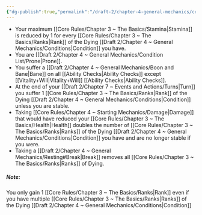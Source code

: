 ```yaml
---
{"dg-publish":true,"permalink":"/draft-2/chapter-4-general-mechanics/condition-list/dying/"}
---
```


- Your maximum [[Core Rules/Chapter 3 ~ The Basics/Stamina\|Stamina]] is reduced by 1 for every [[Core Rules/Chapter 3 ~ The Basics/Ranks\|Rank]] of the Dying [[Draft 2/Chapter 4 ~ General Mechanics/Conditions\|Condition]] you have.
- You are [[Draft 2/Chapter 4 ~ General Mechanics/Condition List/Prone\|Prone]].
- You suffer a [[Draft 2/Chapter 4 ~ General Mechanics/Boon and Bane\|Bane]] on all [[Ability Checks\|Ability Checks]] except [[Vitality+Will\|Vitality+Will]] [[Ability Checks\|Ability Checks]].
- At the end of your [[Draft 2/Chapter 7 ~ Events and Actions/Turns\|Turn]] you suffer 1 [[Core Rules/Chapter 3 ~ The Basics/Ranks\|Rank]] of the Dying [[Draft 2/Chapter 4 ~ General Mechanics/Conditions\|Condition]] unless you are stable.
- Taking [[Core Rules/Chapter 4 ~ Starting Mechanics/Damage\|Damage]] that would have reduced your [[Core Rules/Chapter 3 ~ The Basics/Health\|Health]] doubles the number of [[Core Rules/Chapter 3 ~ The Basics/Ranks\|Ranks]] of the Dying [[Draft 2/Chapter 4 ~ General Mechanics/Conditions\|Condition]] you have and are no longer stable if you were.
- Taking a [[Draft 2/Chapter 4 ~ General Mechanics/Resting#Break\|Break]] removes all [[Core Rules/Chapter 3 ~ The Basics/Ranks\|Ranks]] of Dying.

##### Note:
You only gain 1 [[Core Rules/Chapter 3 ~ The Basics/Ranks\|Rank]] even if you have multiple [[Core Rules/Chapter 3 ~ The Basics/Ranks\|Ranks]] of the Dying [[Draft 2/Chapter 4 ~ General Mechanics/Conditions\|Condition]]